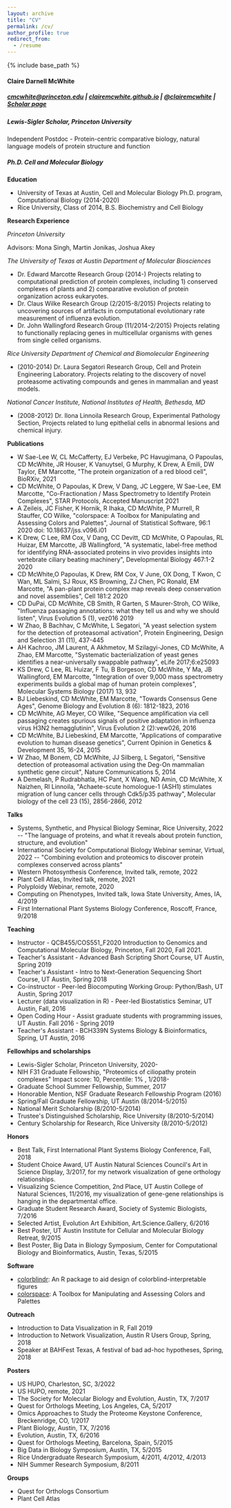 ```yaml
---
layout: archive
title: "CV"
permalink: /cv/
author_profile: true
redirect_from:
  - /resume
---
```


{% include base_path %}
#### Claire Darnell McWhite
##### cmcwhite@princeton.edu |  [clairemcwhite.github.io](https://clairemcwhite.github.io) |  [@clairemcwhite](https://twitter.com/clairemcwhite) | [Scholar page](https://scholar.google.com/citations?hl=en&user=AOYsDhsAAAAJ )

##### Lewis-Sigler Scholar, Princeton University
Independent Postdoc - Protein-centric comparative biology, natural language models of protein structure and function


##### Ph.D. Cell and Molecular Biology
 
**Education**

* University of Texas at Austin, Cell and Molecular Biology Ph.D. program, Computational Biology (2014-2020)
* Rice University, Class of 2014, B.S. Biochemistry and Cell Biology 
 
**Research Experience**

*Princeton University*

Advisors: Mona Singh, Martin Jonikas, Joshua Akey

*The University of Texas at Austin Department of Molecular Biosciences*

* Dr. Edward Marcotte Research Group (2014-) Projects relating to computational prediction of protein complexes, including 1) conserved complexes of plants and 2) comparative evolution of protein organization across eukaryotes.
* Dr. Claus Wilke Research Group (2/2015-8/2015) Projects relating to uncovering sources of artifacts in computational evolutionary rate measurement of influenza evolution.
* Dr. John Wallingford Research Group (11/2014-2/2015) Projects relating to functionally replacing genes in multicellular organisms with genes from single celled organisms.

*Rice University Department of Chemical and Biomolecular Engineering*
             
* (2010-2014) Dr. Laura Segatori Research Group, Cell and Protein Engineering Laboratory. Projects relating to the discovery of novel proteasome activating compounds and genes in mammalian and yeast models.  

*National Cancer Institute, National Institutes of Health, Bethesda, MD*

* (2008-2012) Dr. Ilona Linnoila Research Group, Experimental Pathology Section, Projects related to lung epithelial cells in abnormal lesions and chemical injury.
 

**Publications**

* W Sae-Lee W, CL McCafferty, EJ Verbeke, PC Havugimana, O Papoulas, CD McWhite, JR Houser, K Vanuytsel, G Murphy, K Drew, A Emili, DW Taylor, EM Marcotte, "The protein organization of a red blood cell", BioRXiv, 2021
* CD McWhite, O Papoulas, K Drew, V Dang, JC Leggere, W Sae-Lee, EM Marcotte, "Co-Fractionation / Mass Spectrometry to Identify Protein Complexes", STAR Protocols, Accepted Manuscript 2021
* A Zeileis, JC Fisher, K Hornik, R Ihaka, CD McWhite, P Murrell, R Stauffer, CO Wilke, "colorspace: A Toolbox for Manipulating and Assessing Colors and Palettes", Journal of Statistical Software, 96:1 2020 doi: 10.18637/jss.v096.i01
* K Drew, C Lee, RM Cox, V Dang, CC Devitt, CD McWhite, O Papoulas, RL Huizar, EM Marcotte, JB Wallingford, "A systematic, label-free method for identifying RNA-associated proteins in vivo provides insights into vertebrate ciliary beating machinery", Developmental Biology 467:1-2 2020
* CD McWhite,O Papoulas, K Drew, RM Cox, V June, OX Dong, T Kwon, C Wan, ML Salmi, SJ Roux, KS Browning, ZJ Chen, PC Ronald, EM Marcotte, "A pan-plant protein complex map reveals deep conservation and novel assemblies", Cell 181:2 2020 
* CD DuPai, CD McWhite, CB Smith, R Garten, S Maurer-Stroh, CO Wilke, "Influenza passaging annotations: what they tell us and why we should listen", Virus Evolution 5 (1), vez016 2019
* W Zhao, B Bachhav, C McWhite, L Segatori, "A yeast selection system for the detection of proteasomal activation", Protein Engineering, Design and Selection 31 (11), 437-445
* AH Kachroo, JM Laurent, A Akhmetov, M Szilagyi-Jones, CD McWhite, A Zhao, EM Marcotte, "Systematic bacterialization of yeast genes identifies a near-universally swappable pathway", eLife 2017;6:e25093
* KS Drew, C Lee, RL Huizar, F Tu, B Borgeson, CD McWhite, Y Ma, JB Wallingford, EM Marcotte, "Integration of over 9,000 mass spectrometry experiments builds a global map of human protein complexes", Molecular Systems Biology (2017) 13, 932
* BJ Liebeskind, CD McWhite, EM Marcotte, "Towards Consensus Gene Ages", Genome Biology and Evolution 8 (6): 1812-1823, 2016
* CD McWhite, AG Meyer, CO Wilke, "Sequence amplification via cell passaging creates spurious signals of positive adaptation in influenza virus H3N2 hemagglutinin", Virus Evolution 2 (2):vew026, 2016
* CD McWhite, BJ Liebeskind, EM Marcotte, "Applications of comparative evolution to human disease genetics", Current Opinion in Genetics & Development 35, 16-24, 2015 
* W Zhao, M Bonem, CD McWhite, JJ Silberg, L Segatori, "Sensitive detection of proteasomal activation using the Deg-On mammalian synthetic gene circuit", Nature Communications 5, 2014
* A Demelash, P Rudrabhatla, HC Pant, X Wang, ND Amin, CD McWhite, X Naizhen, RI Linnoila, "Achaete-scute homologue-1 (ASH1) stimulates migration of lung cancer cells through Cdk5/p35 pathway", Molecular biology of the cell 23 (15), 2856-2866, 2012

**Talks**
* Systems, Synthetic, and Physical Biology Seminar, Rice University, 2022
   -- "The language of proteins, and what it reveals about protein function, structure, and evolution"
* International Society for Computational Biology Webinar seminar, Virtual, 2022
   -- "Combining evolution and proteomics to discover protein complexes conserved across plants"
* Western Photosynthesis Conference, Invited talk, remote, 2022
* Plant Cell Atlas, Invited talk, remote, 2021
* Polyploidy Webinar, remote, 2020
* Computing on Phenotypes, Invited talk, Iowa State University, Ames, IA, 4/2019
* First International Plant Systems Biology Conference, Roscoff, France, 9/2018

**Teaching**
* Instructor - QCB455/COS551_F2020 Introduction to Genomics and Computational Molecular Biology, Princeton, Fall 2020, Fall 2021. 
* Teacher's Assistant - Advanced Bash Scripting Short Course, UT Austin, Spring 2019
* Teacher's Assistant - Intro to Next-Generation Sequencing Short Course, UT Austin, Spring 2018
* Co-instructor - Peer-led Biocomputing Working Group: Python/Bash, UT Austin, Spring 2017
* Lecturer (data visualization in R) - Peer-led Biostatistics Seminar, UT Austin, Fall, 2016
* Open Coding Hour - Assist graduate students with programming issues, UT Austin. Fall 2016 - Spring 2019
* Teacher's Assistant - BCH339N Systems Biology & Bioinformatics, Spring, UT Austin, 2016
 
 
**Fellowhips and scholarships**

* Lewis-Sigler Scholar, Princeton University, 2020-
* NIH F31 Graduate Fellowship, "Proteomics of ciliopathy protein complexes" Impact score: 10, Percentile: 1% , 1/2018-
* Graduate School Summer Fellowship, Summer, 2017
* Honorable Mention, NSF Graduate Research Fellowship Program (2016)
* Spring/Fall Graduate Fellowship, UT Austin (8/2014-5/2015)
* National Merit Scholarship (8/2010-5/2014)
* Trustee's Distinguished Scholarship, Rice University (8/2010-5/2014)
* Century Scholarship for Research, Rice University (8/2010-5/2012)
 
**Honors**

* Best Talk, First International Plant Systems Biology Conference, Fall, 2018
* Student Choice Award, UT Austin Natural Sciences Council's Art in Science Display, 3/2017, for my network visualization of gene orthology relationships.
* Visualizing Science Competition, 2nd Place, UT Austin College of Natural Sciences, 11/2016, my visualization of gene-gene relationships is hanging in the departmental office.
* Graduate Student Research Award, Society of Systemic Biologists, 7/2016
* Selected Artist, Evolution Art Exhibition, Art.Science.Gallery, 6/2016
* Best Poster, UT Austin Institute for Cellular and Molecular Biology Retreat, 9/2015
* Best Poster, Big Data in Biology Symposium, Center for Computational Biology and Bioinformatics, Austin, Texas, 5/2015
 
 
**Software**

 * [colorblindr](https://github.com/clauswilke/colorblindr): An R package to aid design of colorblind-interpretable figures
 * [colorspace](http://colorspace.r-forge.r-project.org/): A Toolbox for Manipulating and Assessing Colors and Palettes
 
**Outreach**

* Introduction to Data Visualization in R, Fall 2019
* Introduction to Network Visualization, Austin R Users Group, Spring, 2018
* Speaker at BAHFest Texas, A festival of bad ad-hoc hypotheses, Spring, 2018




**Posters**

* US HUPO, Charleston, SC, 3/2022
* US HUPO, remote, 2021
* The Society for Molecular Biology and Evolution, Austin, TX, 7/2017
* Quest for Orthologs Meeting, Los Angeles, CA, 5/2017
* Omics Approaches to Study the Proteome Keystone Conference, Breckenridge, CO, 1/2017
* Plant Biology, Austin, TX, 7/2016
* Evolution, Austin, TX, 6/2016
* Quest for Orthologs Meeting, Barcelona, Spain, 5/2015
* Big Data in Biology Symposium, Austin, TX, 5/2015
* Rice Undergraduate Research Symposium, 4/2011, 4/2012, 4/2013
* NIH Summer Research Symposium, 8/2011
 
**Groups**

* Quest for Orthologs Consortium
* Plant Cell Atlas

